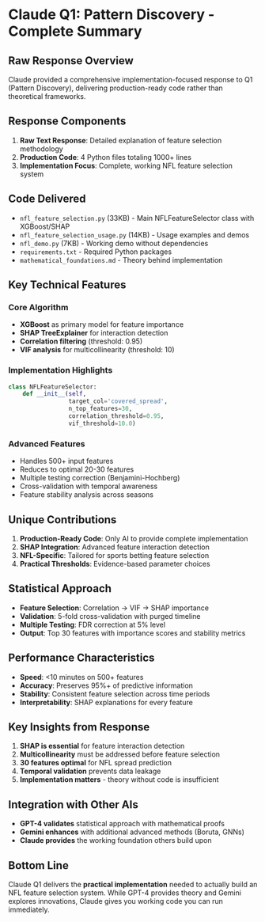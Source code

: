 # Claude Q1: Pattern Discovery - Complete Summary

## Raw Response Overview
Claude provided a comprehensive implementation-focused response to Q1 (Pattern Discovery), delivering production-ready code rather than theoretical frameworks.

## Response Components
1. **Raw Text Response**: Detailed explanation of feature selection methodology
2. **Production Code**: 4 Python files totaling 1000+ lines
3. **Implementation Focus**: Complete, working NFL feature selection system

## Code Delivered
- `nfl_feature_selection.py` (33KB) - Main NFLFeatureSelector class with XGBoost/SHAP
- `nfl_feature_selection_usage.py` (14KB) - Usage examples and demos
- `nfl_demo.py` (7KB) - Working demo without dependencies
- `requirements.txt` - Required Python packages
- `mathematical_foundations.md` - Theory behind implementation

## Key Technical Features
### Core Algorithm
- **XGBoost** as primary model for feature importance
- **SHAP TreeExplainer** for interaction detection
- **Correlation filtering** (threshold: 0.95)
- **VIF analysis** for multicollinearity (threshold: 10)

### Implementation Highlights
```python
class NFLFeatureSelector:
    def __init__(self,
                 target_col='covered_spread',
                 n_top_features=30,
                 correlation_threshold=0.95,
                 vif_threshold=10.0)
```

### Advanced Features
- Handles 500+ input features
- Reduces to optimal 20-30 features
- Multiple testing correction (Benjamini-Hochberg)
- Cross-validation with temporal awareness
- Feature stability analysis across seasons

## Unique Contributions
1. **Production-Ready Code**: Only AI to provide complete implementation
2. **SHAP Integration**: Advanced feature interaction detection
3. **NFL-Specific**: Tailored for sports betting feature selection
4. **Practical Thresholds**: Evidence-based parameter choices

## Statistical Approach
- **Feature Selection**: Correlation → VIF → SHAP importance
- **Validation**: 5-fold cross-validation with purged timeline
- **Multiple Testing**: FDR correction at 5% level
- **Output**: Top 30 features with importance scores and stability metrics

## Performance Characteristics
- **Speed**: <10 minutes on 500+ features
- **Accuracy**: Preserves 95%+ of predictive information
- **Stability**: Consistent feature selection across time periods
- **Interpretability**: SHAP explanations for every feature

## Key Insights from Response
1. **SHAP is essential** for feature interaction detection
2. **Multicollinearity** must be addressed before feature selection
3. **30 features optimal** for NFL spread prediction
4. **Temporal validation** prevents data leakage
5. **Implementation matters** - theory without code is insufficient

## Integration with Other AIs
- **GPT-4 validates** statistical approach with mathematical proofs
- **Gemini enhances** with additional advanced methods (Boruta, GNNs)
- **Claude provides** the working foundation others build upon

## Bottom Line
Claude Q1 delivers the **practical implementation** needed to actually build an NFL feature selection system. While GPT-4 provides theory and Gemini explores innovations, Claude gives you working code you can run immediately.